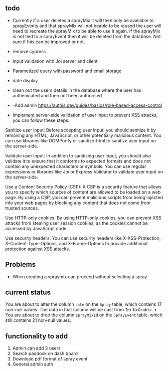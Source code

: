 ## todo

- Currently if a user deletes a sprayMix it will then only be avaliable to sprayEvents and that sprayMix will not beable to be reused the user will need to recreate the sprayMix to be able to use it again. If the sprayMix is not tied to a sprayEvent then it will be deleted from the database. Not sure if this can be improved or not.
- remove cypress

- Input validation with Joi server and client
- Parametized query with password and email storage
- date display
- clean out the users details in the database where the user has authenicated and then not been authorised
- -Add admin https://authjs.dev/guides/basics/role-based-access-control
- Implement server-side validation of user input to prevent XSS attacks, you can follow these steps:

Sanitize user input: Before accepting user input, you should sanitize it by removing any HTML, JavaScript, or other potentially malicious content. You can use libraries like DOMPurify or sanitize-html to sanitize user input on the server-side.

Validate user input: In addition to sanitizing user input, you should also validate it to ensure that it conforms to expected formats and does not contain any unexpected characters or symbols. You can use regular expressions or libraries like Joi or Express Validator to validate user input on the server-side.

Use a Content Security Policy (CSP): A CSP is a security feature that allows you to specify which sources of content are allowed to be loaded on a web page. By using a CSP, you can prevent malicious scripts from being injected into your web pages by blocking any content that does not come from trusted sources.

Use HTTP-only cookies: By using HTTP-only cookies, you can prevent XSS attacks from stealing user session cookies, as the cookies cannot be accessed by JavaScript code.

Use security headers: You can use security headers like X-XSS-Protection, X-Content-Type-Options, and X-Frame-Options to provide additional protection against XSS attacks.

## Problems

- When creating a spraymix can proceed without selecting a spray

## current status

You are about to alter the column `rate` on the `Spray` table, which contains 17 non-null values. The data in that column will be cast from `Int` to `Double`.
• You are about to drop the column `sprayMixId` on the `SprayEvent` table, which still contains 21 non-null values.

## functionality to add

1. Admin can add 3 users
2. Search paddock on dash board
3. Download pdf format of spray event
4. General admin auth

